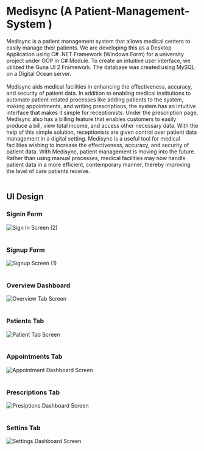 # Medisync (A Patient-Management-System )


Medisync is a patient management system that allows medical centers to easily manage their patients. We are developing this as a Desktop Application using C# .NET Framework (Windows Form) for a university project under OOP in C# Module. To create an intuitive user interface, we utilized the Guna UI 2 Framework. The database was created using MySQL on a Digital Ocean server. <br> <br>
Medisync aids medical facilities in enhancing the effectiveness, accuracy, and security of patient data. In addition to enabling medical institutions to automate patient-related 
processes like adding patients to the system, making appointments, and writing prescriptions, the system has an intuitive interface that makes it simple for receptionists. Under the prescription page, Medisync also has a billing feature that enables customers to easily produce a bill, view total income, and access other necessary data. With the help of this simple solution, receptionists are given control over patient data management in a 
digital setting. Medisync is a useful tool for medical facilities wishing to increase the effectiveness, accuracy, and security of patient data. With Medisync, patient management is moving into the future. Rather than 
using manual processes, medical facilities may now handle patient data in a more efficient, contemporary manner, thereby improving the level of care patients receive.
<br> <br>
<h2>UI Design</h2>
<h3>Signin Form</h3>

![Sign In Screen (2)](https://github.com/damithadev/Medisync/assets/104585591/da5483eb-6b35-460a-a504-c165a306ceee)
<br> <br>
<h3>Signup Form</h3>

![Signup Screen (1)](https://github.com/damithadev/Medisync/assets/104585591/f6d1bf4e-e9a6-4a55-a9a8-529c692d6fe4)
<br> <br>
<h3>Overview Dashboard</h3>

![Overview Tab Screen](https://github.com/damithadev/Medisync/assets/104585591/859ae7b1-59c7-49d6-8e6e-d1be4d09d711)
<br> <br>
<h3>Patients Tab</h3>

![Patient Tab Screen](https://github.com/damithadev/Medisync/assets/104585591/3ade187b-97c3-46c9-ab02-e140a1a1d102)
<br> <br>
<h3>Appointments Tab</h3>

![Appointment Dashboard Screen](https://github.com/damithadev/Medisync/assets/104585591/71f0fd50-0d71-42cb-a7a6-ea375feeb394)
<br> <br>
<h3>Prescriptions Tab</h3>

![Presiptions Dashboard Screen](https://github.com/damithadev/Medisync/assets/104585591/3ddd1687-8f66-42b8-8325-49b92807fd2c)
<br> <br>
<h3>Settins Tab</h3>

![Settings Dashboard Screen](https://github.com/damithadev/Medisync/assets/104585591/bb93278f-728c-400c-94ab-841c73c26414)


